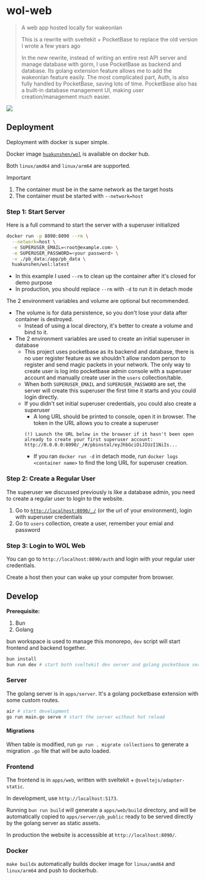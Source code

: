# wol-web

> A web app hosted locally for wakeonlan
>
> This is a rewrite with sveltekit + PocketBase to replace the old version I wrote a few years ago
>
> In the new rewrite, instead of writing an entire rest API server and manage database with gorm, I use PocketBase as backend and database. Its golang extension feature allows me to add the wakeonlan feature easily. The most complicated part, Auth, is also fully handled by PocketBase, saving lots of time. PocketBase also has a built-in database management UI, making user creation/management much easier.

![](https://i.imgur.com/93GMAf8.png)

## Deployment

Deployment with docker is super simple.

Docker image [`huakunshen/wol`](https://hub.docker.com/repository/docker/huakunshen/wol/) is available on docker hub.

Both `linux/amd64` and `linux/arm64` are supported.

> [!IMPORTANT]
> 1. The container must be in the same network as the target hosts
> 2. The container must be started with `--network=host`

### Step 1: Start Server

Here is a full command to start the server with a superuser initialized

```bash
docker run -p 8090:8090 --rm \
  --network=host \
  -e SUPERUSER_EMAIL=<root@example.com> \
  -e SUPERUSER_PASSWORD=<your password> \
  -v ./pb_data:/app/pb_data \
  huakunshen/wol:latest
```

- In this example I used `--rm` to clean up the container after it's closed for demo purpose
- In production, you should replace `--rm` with `-d` to run it in detach mode

The 2 environment variables and volume are optional but recommended.

- The volume is for data persistence, so you don't lose your data after container is destroyed.
  - Instead of using a local directory, it's better to create a volume and bind to it.
- The 2 environment variables are used to create an initial superuser in database
  - This project uses pocketbase as its backend and database, there is no user register feature as we shouldn't allow random person to register and send magic packets in your network. The only way to create user is log into pocketbase admin console with a superuser account and manually create user in the `users` collection/table.
  - When both `SUPERUSER_EMAIL` and `SUPERUSER_PASSWORD` are set, the server will create this superuser the first time it starts and you could login directly.
  - If you didn't set initial superuser credentials, you could also create a superuser
    - A long URL should be printed to console, open it in browser. The token in the URL allows you to create a superuser
    ```
    (!) Launch the URL below in the browser if it hasn't been open already to create your first superuser account:
    http://0.0.0.0:8090/_/#/pbinstal/eyJhbGciOiJIUzI1NiIs...
    ```
    - If you ran `docker run -d` in detach mode, run `docker logs <container name>` to find the long URL for superuser creation.

### Step 2: Create a Regular User

The superuser we discussed previously is like a database admin, you need to create a regular user to login to the website.

1. Go to [`http://localhost:8090/_/`](http://localhost:8090/_/) (or the url of your environment), login with superuser credentials
2. Go to `users` collection, create a user, remember your emial and password

### Step 3: Login to WOL Web

You can go to `http://localhost:8090/auth` and login with your regular user credentials.

Create a host then your can wake up your computer from browser.

## Develop

**Prerequisite:**
1. Bun
2. Golang

bun workspace is used to manage this monorepo, `dev` script will start frontend and backend together.

```bash
bun install
bun run dev # start both sveltekit dev server and golang pocketbase server
```

### Server

The golang server is in `apps/server`. It's a golang pocketbase extension with some custom routes.

```bash
air # start development
go run main.go serve # start the server without hot reload
```

#### Migrations

When table is modified, run `go run . migrate collections` to generate a migration `.go` file that will be auto loaded.


### Frontend

The frontend is in `apps/web`, written with sveltekit + `@sveltejs/adapter-static`.

In development, use `http://localhost:5173`. 

Running `bun run build` will generate a `apps/web/build` directory, 
and will be automatically copied to `apps/server/pb_public` ready to be served directly by the golang server as static assets.

In production the website is accesssible at `http://localhost:8090/`.

### Docker

`make buildx` automatically builds docker image for `linux/amd64` and `linux/arm64` and push to dockerhub.
